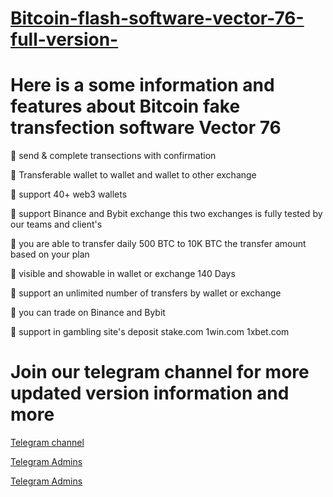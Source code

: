 # [Bitcoin-flash-software-vector-76-full-version-](https://t.me/Coinorexshop)


# Here is a some information and features about Bitcoin fake transfection software Vector 76 

📌 send & complete transections with confirmation

📌 Transferable wallet to wallet and wallet to other exchange 

📌 support 40+ web3 wallets 

📌 support Binance and Bybit exchange this two exchanges is fully tested by our teams and client's

📌 you are able to transfer daily 500 BTC to 10K BTC the transfer amount based on your plan

📌 visible and showable in wallet or exchange 140 Days

📌 support an unlimited number of transfers by wallet or exchange

📌 you can trade on Binance and Bybit

📌 support in gambling site's deposit stake.com 1win.com 1xbet.com


# Join our telegram channel for more updated version information and more

[Telegram channel](https://t.me/Usdtflashsendershop)

[Telegram Admins](https://t.me/Hamishk0)

[Telegram Admins](https://t.me/AlexByCoinOrex)
